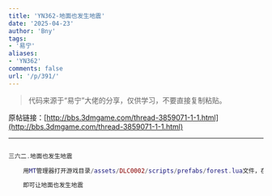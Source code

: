```yaml
---
title: 'YN362-地面也发生地震'
date: '2025-04-23'
author: 'Bny'
tags:
- '易宁'
aliases:
- 'YN362'
comments: false
url: '/p/391/'
---
```


> 代码来源于“易宁”大佬的分享，仅供学习，不要直接复制粘贴。

原帖链接：[http://bbs.3dmgame.com/thread-3859071-1-1.html](http://bbs.3dmgame.com/thread-3859071-1-1.html)

---

```lua  

三六二.地面也发生地震

	用MT管理器打开游戏目录/assets/DLC0002/scripts/prefabs/forest.lua文件，在inst:AddComponent("hunter")的下一行插入inst:AddComponent("quaker")

	即可让地面也发生地震

```  


